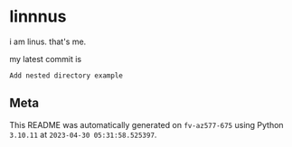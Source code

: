 # linnnus

i am linus. that's me.

my latest commit is

```
Add nested directory example
```

## Meta

This README was automatically generated on `fv-az577-675` using Python
`3.10.11` at `2023-04-30 05:31:58.525397`.
